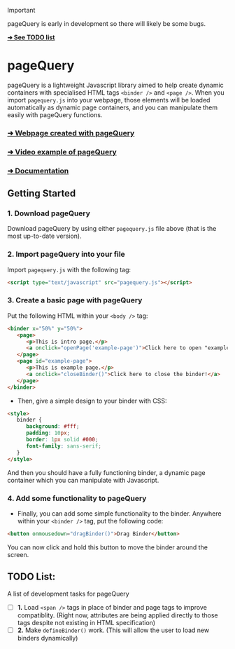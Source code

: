 >[!IMPORTANT]
>pageQuery is early in development so there will likely be some bugs.
>
> [__➜ See TODO list__](#todo-list)

# pageQuery
pageQuery is a lightweight Javascript library aimed to help create dynamic containers with specialised HTML tags `<binder />` and `<page />`. When you import `pagequery.js` into your webpage, those elements will be loaded automatically as dynamic page containers, and you can manipulate them easily with pageQuery functions.

### [➜ Webpage created with pageQuery](https://jagorak.github.io/pagequery)
### [➜ Video example of pageQuery](https://www.youtube.com/watch?v=WKCQJrdRDPM)
### [➜ Documentation](https://github.com/Jagorak/pageQuery/blob/main/documentation.md)

## Getting Started

### 1. Download pageQuery
Download pageQuery by using either `pagequery.js` file above (that is the most up-to-date version).

### 2. Import pageQuery into your file
Import `pagequery.js` with the following tag:
```HTML
<script type="text/javascript" src="pagequery.js"></script>
```

### 3. Create a basic page with pageQuery
Put the following HTML within your `<body />` tag:
```HTML
<binder x="50%" y="50%">
   <page>
      <p>This is intro page.</p>
      <a onclick="openPage('example-page')">Click here to open "example-page!"</a>
   </page>
   <page id="example-page">
      <p>This is example page.</p>
      <a onclick="closeBinder()">Click here to close the binder!</a>
   </page>
</binder>
```
- Then, give a simple design to your binder with CSS:
```HTML
<style>
   binder {
      background: #fff;
      padding: 10px;
      border: 1px solid #000;
      font-family: sans-serif;
   }
</style>
```
And then you should have a fully functioning binder, a dynamic page container which you can manipulate with Javascript.

### 4. Add some functionality to pageQuery
- Finally, you can add some simple functionality to the binder. Anywhere within your `<binder />` tag, put the following code:
```HTML
<button onmousedown="dragBinder()">Drag Binder</button>
```
You can now click and hold this button to move the binder around the screen.

## TODO List:
A list of development tasks for pageQuery

- [ ] __1.__ Load `<span />` tags in place of binder and page tags to improve compatiblity. (Right now, attributes are being applied directly to those tags despite not existing in HTML specification)
- [ ] __2.__ Make `defineBinder()` work. (This will allow the user to load new binders dynamically)
